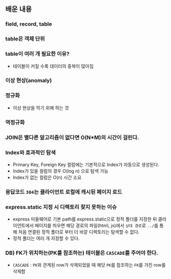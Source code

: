 ## 배운 내용

### field, record, table

### table은 객체 단위

### table이 여러 개 필요한 이유?

- 테이블이 커질 수록 데이터의 중복이 많아짐

### 이상 현상(anomaly)

### 정규화

- 이상 현상을 막기 위해 하는 것

### 역정규화

### JOIN은 별다른 알고리즘이 없다면 O(N\*M)의 시간이 걸린다.

### Index와 효과적인 탐색

- Primary Key, Foreign Key 컬럼에는 기본적으로 Index가 자동으로 생성된다.
- Index가 있을 컬럼의 경우 O(log n) 으로 탐색 가능
- Index가 없는 컬럼은 O(n) 시간 소요

### 응답코드 `304`는 클라이언트 로컬에 캐시된 페이지 로드

### express.static 지정 시 디렉토리 찾지 못하는 이슈

- express 미들웨어로 기본 path를 express.static으로 정적 폴더를 지정한 뒤 클라이언트에서 페이지를 띄우면 해당 경로의 파일(html, js)에서 `상대 경로`로 `../`를 통해 처음 연결된 정적 폴더로 부터 더 바깥 디렉토리는 탐색할 수 없다.
- 정적 폴더는 여러 개 지정할 수 있다.

### DB) FK가 위치하는(PK를 참조하는) 테이블은 `CASCADE`를 주어야 한다.

- `CASCADE` : `PK`와 관계된 row가 삭제되었을 때 해당 `PK`를 참조하는 `FK`를 가진 row를 삭제함
